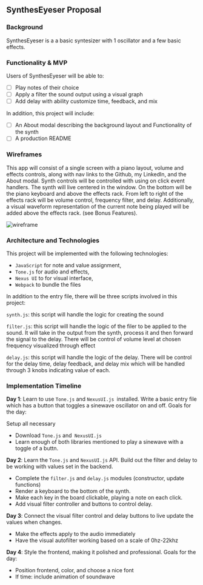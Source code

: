 ## SynthesEyeser Proposal

### Background

SynthesEyeser is a a basic syntesizer with 1 oscillator and a few basic effects.

### Functionality & MVP  

Users of SynthesEyeser will be able to:

- [ ] Play notes of their choice
- [ ] Apply a filter the sound output using a visual graph
- [ ] Add delay with ability customize time, feedback, and mix

In addition, this project will include:

- [ ] An About modal describing the background layout and Functionality of the synth
- [ ] A production README

### Wireframes

This app will consist of a single screen with a piano layout, volume and effects controls, along with nav links to the Github, my LinkedIn,
and the About modal.  Synth controls will be controlled with using on click event handlers.  The synth will live centered in the window. On the bottom will be the piano keyboard and above the effects rack. From left to right of the effects rack will be volume control, frequency filter, and delay.  Additionally, a visual waveform representation of the current note being played will be added above the effects rack.  (see Bonus Features).

![wireframe](https://github.com/chrishakos/Syntheseyes/blob/master/wireframe.png)

### Architecture and Technologies


This project will be implemented with the following technologies:

- `JavaScript` for note and value assignment,
- `Tone.js` for audio and effects,
- `Nexus UI` to for visual interface,
- `Webpack` to bundle the files

In addition to the entry file, there will be three scripts involved in this project:

`synth.js`: this script will handle the logic for creating the sound

`filter.js`: this script will handle the logic of the filer to be applied to the sound. It will take in the output from the synth, process it and then forward the signal to the delay. There will be control of volume level at chosen frequency visualized through effect

`delay.js`: this script will handle the logic of the delay. There will be control for the delay time, delay feedback, and delay mix which will be handled through 3 knobs indicating value of each.

### Implementation Timeline

**Day 1**: Learn to use `Tone.js` and `NexusUI.js `installed. Write a basic entry file which has a button that toggles a sinewave oscillator on and off. Goals for the day:

Setup all necessary

- Download `Tone.js` and` NexusUI.js`
- Learn enough of both libraries mentioned to play a sinewave with a toggle of a buttn.

**Day 2**: Learn the `Tone.js` and `NexusUI.js` API. Build out the filter and delay to be working with values set in the backend.

- Complete the `filter.js` and `delay.js` modules (constructor, update functions)
- Render a keyboard to the bottom of the synth.
- Make each key in the board clickable, playing a note on each click.
- Add visual filter controller and buttons to control delay.

**Day 3**: Connect the visual filter control and delay buttons to live update the values when changes.
- Make the effects apply to the audio immediately
- Have the visual autofilter working based on a scale of 0hz-22khz


**Day 4**: Style the frontend, making it polished and professional.  Goals for the day:

- Position frontend, color, and choose a nice font
- If time: include animation of soundwave
